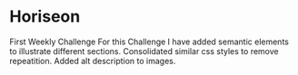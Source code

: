 # Horiseon
First Weekly Challenge
For this Challenge I have added semantic elements to illustrate different sections.
Consolidated similar css styles to remove repeatition.
Added alt description to images.
